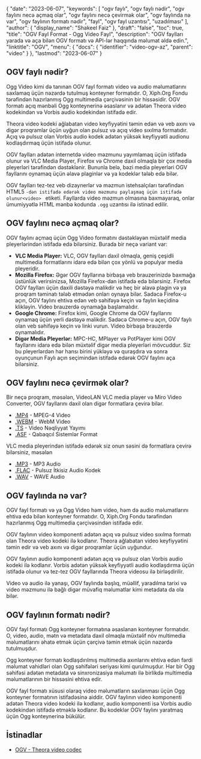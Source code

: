 {
  "date": "2023-06-07",
  "keywords": [
"ogv faylı",
"ogv faylı nədir",
"ogv faylını necə açmaq olar",
"ogv faylını necə çevirmək olar",
"ogv faylında nə var",
"ogv faylının formatı nədir",
"fayl",
"ogv fayl uzantısı",
"uzadılması"
],
  "author": {
    "display_name": "Shakeel Faiz"
},
  "draft": "false",
  "toc": true,
  "title": "OGV Fayl Format - Ogg Video Fayl",
  "description": "OGV faylları yarada və aça bilən OGV formatı və API-lər haqqında məlumat əldə edin.",
  "linktitle": "OGV",
  "menu": {
    "docs": {
      "identifier": "video-ogv-az",
      "parent": "video"
}
},
  "lastmod": "2023-06-07"
}

## OGV faylı nədir?

Ogg Video kimi də tanınan OGV fayl formatı video və audio məlumatlarını saxlamaq üçün nəzərdə tutulmuş konteyner formatıdır. O, Xiph.Org Fondu tərəfindən hazırlanmış Ogg multimedia çərçivəsinin bir hissəsidir. OGV formatı açıq mənbəli Ogg konteynerinə əsaslanır və adətən Theora video kodekindən və Vorbis audio kodekindən istifadə edir.

Theora video kodeki ağlabatan video keyfiyyətini təmin edən və veb axını və digər proqramlar üçün uyğun olan pulsuz və açıq video sıxılma formatıdır. Açıq və pulsuz olan Vorbis audio kodek adətən yüksək keyfiyyətli audionu kodlaşdırmaq üçün istifadə olunur.

OGV faylları adətən internetdə video məzmunu yayımlamaq üçün istifadə olunur və VLC Media Player, Firefox və Chrome daxil olmaqla bir çox media pleyerləri tərəfindən dəstəklənir. Bununla belə, bəzi media pleyerləri OGV fayllarını oynamaq üçün əlavə plaginlər və ya kodeklər tələb edə bilər.


OGV faylları tez-tez veb dizaynerlər və məzmun istehsalçıları tərəfindən HTML5 `-dən istifadə edərək video məzmunu paylaşmaq üçün istifadə olunur<video> ` etiketi. Fayllarda video məzmun olmasına baxmayaraq, onlar ümumiyyətlə HTML mənbə kodunda `.ogg` uzantısı ilə istinad edilir.

## OGV faylını necə açmaq olar?

OGV faylını açmaq üçün Ogg Video formatını dəstəkləyən müxtəlif media pleyerlərindən istifadə edə bilərsiniz. Burada bir neçə variant var:

- **VLC Media Player:** VLC, OGV faylları daxil olmaqla, geniş çeşidli multimedia formatlarını idarə edə bilən çox yönlü və populyar media pleyeridir.
- **Mozilla Firefox:** Əgər OGV fayllarına birbaşa veb brauzerinizdə baxmağa üstünlük verirsinizsə, Mozilla Firefox-dan istifadə edə bilərsiniz. Firefox OGV faylları üçün daxili dəstəyə malikdir və heç bir əlavə plagin və ya proqram təminatı tələb etmədən onları oynaya bilər. Sadəcə Firefox-u açın, OGV faylını ehtiva edən veb səhifəyə keçin və faylın keçidinə klikləyin. Video brauzerdə oynamağa başlamalıdır.
- **Google Chrome:** Firefox kimi, Google Chrome da OGV fayllarını oynamaq üçün yerli dəstəyə malikdir. Sadəcə Chrome-u açın, OGV faylı olan veb səhifəyə keçin və linki vurun. Video birbaşa brauzerdə oynamalıdır.
- **Digər Media Pleyerlər:** MPC-HC, MPlayer və PotPlayer kimi OGV fayllarını idarə edə bilən müxtəlif digər media pleyerləri mövcuddur. Siz bu pleyerlərdən hər hansı birini yükləyə və quraşdıra və sonra oyunçunun Faylı açın seçimindən istifadə edərək OGV faylını aça bilərsiniz.

## OGV faylını necə çevirmək olar?

Bir neçə proqram, məsələn, VideoLAN VLC media player və Miro Video Converter, OGV fayllarını daxil olan digər formatlara çevirə bilər.

- [.MP4](/video/mp4/) - MPEG-4 Video
- [.WEBM](/video/webm/) - WebM Video
- [.TS](/video/ts/) - Video Nəqliyyat Yayımı
- [.ASF](/video/asf/) - Qabaqcıl Sistemlər Format

VLC media pleyerindən istifadə edərək siz onun səsini də formatlara çevirə bilərsiniz, məsələn

- [.MP3](/audio/mp3/) - MP3 Audio
- [.FLAC](/audio/flac/) - Pulsuz İtkisiz Audio Kodek
- [.WAV](/audio/wav/) - WAVE Audio

## OGV faylında nə var?

OGV fayl formatı və ya Ogg Video həm video, həm də audio məlumatlarını ehtiva edə bilən konteyner formatıdır. O, Xiph.Org Fondu tərəfindən hazırlanmış Ogg multimedia çərçivəsindən istifadə edir.

OGV faylının video komponenti adətən açıq və pulsuz video sıxılma formatı olan Theora video kodeki ilə kodlanır. Theora ağlabatan video keyfiyyətini təmin edir və veb axını və digər proqramlar üçün uyğundur.

OGV faylının audio komponenti adətən açıq və pulsuz olan Vorbis audio kodeki ilə kodlanır. Vorbis adətən yüksək keyfiyyətli audio kodlaşdırma üçün istifadə olunur və tez-tez OGV fayllarında Theora videosu ilə birləşdirilir.

Video və audio ilə yanaşı, OGV faylında başlıq, müəllif, yaradılma tarixi və video məzmunu ilə bağlı digər müvafiq məlumatlar kimi metadata da ola bilər.

## OGV faylının formatı nədir?

OGV fayl formatı Ogg konteyner formatına əsaslanan konteyner formatıdır. O, video, audio, mətn və metadata daxil olmaqla müxtəlif növ multimedia məlumatlarını əhatə etmək üçün çərçivə təmin etmək üçün nəzərdə tutulmuşdur.

Ogg konteyner formatı kodlaşdırılmış multimedia axınlarını ehtiva edən fərdi məlumat vahidləri olan Ogg səhifələri seriyası kimi qurulmuşdur. Hər bir Ogg səhifəsi adətən metadata və sinxronizasiya məlumatı ilə birlikdə multimedia məlumatlarının bir hissəsini ehtiva edir.

OGV fayl formatı xüsusi olaraq video məlumatların saxlanması üçün Ogg konteyner formatının istifadəsinə aiddir. OGV faylının video komponenti adətən Theora video kodeki ilə kodlanır, audio komponenti isə Vorbis audio kodekindən istifadə etməklə kodlanır. Bu kodeklər OGV faylını yaratmaq üçün Ogg konteynerinə bükülür.

## İstinadlar
* [OGV - Theora video codec](https://en.wikipedia.org/wiki/Theora)


